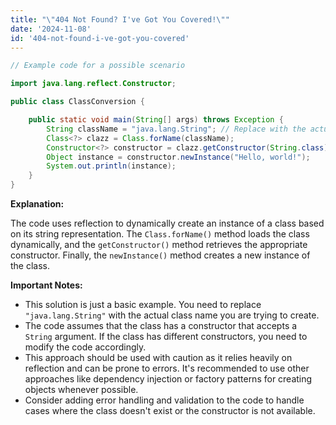 ```yaml
---
title: "\"404 Not Found? I've Got You Covered!\""
date: '2024-11-08'
id: '404-not-found-i-ve-got-you-covered'
---
```


```java
// Example code for a possible scenario

import java.lang.reflect.Constructor;

public class ClassConversion {

    public static void main(String[] args) throws Exception {
        String className = "java.lang.String"; // Replace with the actual class name
        Class<?> clazz = Class.forName(className);
        Constructor<?> constructor = clazz.getConstructor(String.class);
        Object instance = constructor.newInstance("Hello, world!");
        System.out.println(instance);
    }
}
```

**Explanation:**

The code uses reflection to dynamically create an instance of a class based on its string representation. The `Class.forName()` method loads the class dynamically, and the `getConstructor()` method retrieves the appropriate constructor. Finally, the `newInstance()` method creates a new instance of the class.

**Important Notes:**

* This solution is just a basic example. You need to replace `"java.lang.String"` with the actual class name you are trying to create.
* The code assumes that the class has a constructor that accepts a `String` argument. If the class has different constructors, you need to modify the code accordingly.
* This approach should be used with caution as it relies heavily on reflection and can be prone to errors. It's recommended to use other approaches like dependency injection or factory patterns for creating objects whenever possible.
* Consider adding error handling and validation to the code to handle cases where the class doesn't exist or the constructor is not available.

